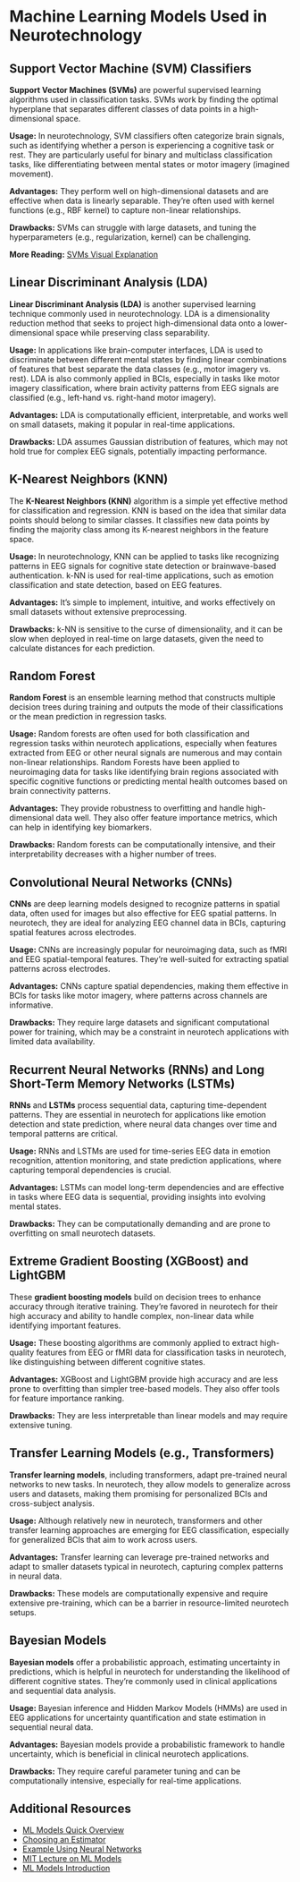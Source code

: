 # Machine Learning Models Used in Neurotechnology

## Support Vector Machine (SVM) Classifiers

**Support Vector Machines (SVMs)** are powerful supervised learning algorithms used in classification tasks. SVMs work by finding the optimal hyperplane that separates different classes of data points in a high-dimensional space. 

**Usage:** In neurotechnology, SVM classifiers often categorize brain signals, such as identifying whether a person is experiencing a cognitive task or rest. They are particularly useful for binary and multiclass classification tasks, like differentiating between mental states or motor imagery (imagined movement).

**Advantages:** They perform well on high-dimensional datasets and are effective when data is linearly separable. They’re often used with kernel functions (e.g., RBF kernel) to capture non-linear relationships.

**Drawbacks:** SVMs can struggle with large datasets, and tuning the hyperparameters (e.g., regularization, kernel) can be challenging.

**More Reading:** [SVMs Visual Explanation](https://python.plainenglish.io/support-vector-machine-svm-clearly-explained-d9db9123b7ac)

## Linear Discriminant Analysis (LDA)

**Linear Discriminant Analysis (LDA)** is another supervised learning technique commonly used in neurotechnology. LDA is a dimensionality reduction method that seeks to project high-dimensional data onto a lower-dimensional space while preserving class separability. 

**Usage:** In applications like brain-computer interfaces, LDA is used to discriminate between different mental states by finding linear combinations of features that best separate the data classes (e.g., motor imagery vs. rest). LDA is also commonly applied in BCIs, especially in tasks like motor imagery classification, where brain activity patterns from EEG signals are classified (e.g., left-hand vs. right-hand motor imagery).

**Advantages:** LDA is computationally efficient, interpretable, and works well on small datasets, making it popular in real-time applications.

**Drawbacks:** LDA assumes Gaussian distribution of features, which may not hold true for complex EEG signals, potentially impacting performance.


## K-Nearest Neighbors (KNN)

The **K-Nearest Neighbors (KNN)** algorithm is a simple yet effective method for classification and regression. KNN is based on the idea that similar data points should belong to similar classes. It classifies new data points by finding the majority class among its K-nearest neighbors in the feature space.  

**Usage:** In neurotechnology, KNN can be applied to tasks like recognizing patterns in EEG signals for cognitive state detection or brainwave-based authentication. k-NN is used for real-time applications, such as emotion classification and state detection, based on EEG features.

**Advantages:** It’s simple to implement, intuitive, and works effectively on small datasets without extensive preprocessing.

**Drawbacks:** k-NN is sensitive to the curse of dimensionality, and it can be slow when deployed in real-time on large datasets, given the need to calculate distances for each prediction.

## Random Forest

**Random Forest** is an ensemble learning method that constructs multiple decision trees during training and outputs the mode of their classifications or the mean prediction in regression tasks. 

**Usage:** Random forests are often used for both classification and regression tasks within neurotech applications, especially when features extracted from EEG or other neural signals are numerous and may contain non-linear relationships. Random Forests have been applied to neuroimaging data for tasks like identifying brain regions associated with specific cognitive functions or predicting mental health outcomes based on brain connectivity patterns.

**Advantages:** They provide robustness to overfitting and handle high-dimensional data well. They also offer feature importance metrics, which can help in identifying key biomarkers.

**Drawbacks:** Random forests can be computationally intensive, and their interpretability decreases with a higher number of trees.

## Convolutional Neural Networks (CNNs)

**CNNs** are deep learning models designed to recognize patterns in spatial data, often used for images but also effective for EEG spatial patterns. In neurotech, they are ideal for analyzing EEG channel data in BCIs, capturing spatial features across electrodes.

**Usage:** CNNs are increasingly popular for neuroimaging data, such as fMRI and EEG spatial-temporal features. They’re well-suited for extracting spatial patterns across electrodes.

**Advantages:** CNNs capture spatial dependencies, making them effective in BCIs for tasks like motor imagery, where patterns across channels are informative.

**Drawbacks:** They require large datasets and significant computational power for training, which may be a constraint in neurotech applications with limited data availability.

## Recurrent Neural Networks (RNNs) and Long Short-Term Memory Networks (LSTMs)

**RNNs** and **LSTMs** process sequential data, capturing time-dependent patterns. They are essential in neurotech for applications like emotion detection and state prediction, where neural data changes over time and temporal patterns are critical.

**Usage:** RNNs and LSTMs are used for time-series EEG data in emotion recognition, attention monitoring, and state prediction applications, where capturing temporal dependencies is crucial.

**Advantages:** LSTMs can model long-term dependencies and are effective in tasks where EEG data is sequential, providing insights into evolving mental states.

**Drawbacks:** They can be computationally demanding and are prone to overfitting on small neurotech datasets.

## Extreme Gradient Boosting (XGBoost) and LightGBM

These **gradient boosting models** build on decision trees to enhance accuracy through iterative training. They’re favored in neurotech for their high accuracy and ability to handle complex, non-linear data while identifying important features.

**Usage:** These boosting algorithms are commonly applied to extract high-quality features from EEG or fMRI data for classification tasks in neurotech, like distinguishing between different cognitive states.

**Advantages:** XGBoost and LightGBM provide high accuracy and are less prone to overfitting than simpler tree-based models. They also offer tools for feature importance ranking.

**Drawbacks:** They are less interpretable than linear models and may require extensive tuning.

## Transfer Learning Models (e.g., Transformers)

**Transfer learning models**, including transformers, adapt pre-trained neural networks to new tasks. In neurotech, they allow models to generalize across users and datasets, making them promising for personalized BCIs and cross-subject analysis.

**Usage:** Although relatively new in neurotech, transformers and other transfer learning approaches are emerging for EEG classification, especially for generalized BCIs that aim to work across users.

**Advantages:** Transfer learning can leverage pre-trained networks and adapt to smaller datasets typical in neurotech, capturing complex patterns in neural data.

**Drawbacks:** These models are computationally expensive and require extensive pre-training, which can be a barrier in resource-limited neurotech setups.

## Bayesian Models

**Bayesian models** offer a probabilistic approach, estimating uncertainty in predictions, which is helpful in neurotech for understanding the likelihood of different cognitive states. They’re commonly used in clinical applications and sequential data analysis.

**Usage:** Bayesian inference and Hidden Markov Models (HMMs) are used in EEG applications for uncertainty quantification and state estimation in sequential neural data.

**Advantages:** Bayesian models provide a probabilistic framework to handle uncertainty, which is beneficial in clinical neurotech applications.

**Drawbacks:** They require careful parameter tuning and can be computationally intensive, especially for real-time applications.

## Additional Resources
- [ML Models Quick Overview](https://www.youtube.com/watch?v=yN7ypxC7838)
- [Choosing an Estimator](https://www.educative.io/answers/choosing-the-right-estimator-in-machine-learning-tasks)
- [Example Using Neural Networks](https://quickdraw.withgoogle.com/)
- [MIT Lecture on ML Models](https://www.youtube.com/watch?v=0xaLT4Svzgo&list=PLxC_ffO4q_rW0bqQB80_vcQB09HOA3ClV)
- [ML Models Introduction](https://www.datacamp.com/blog/machine-learning-models-explained)
